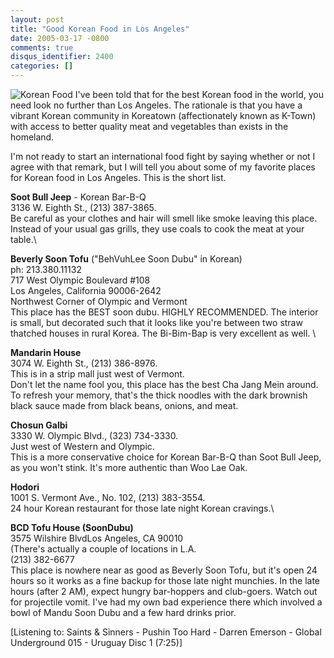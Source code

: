 ```yaml
---
layout: post
title: "Good Korean Food in Los Angeles"
date: 2005-03-17 -0800
comments: true
disqus_identifier: 2400
categories: []
---
```

![Korean Food](/images/KoreanFood.jpg) I've been told that for the best
Korean food in the world, you need look no further than Los Angeles. The
rationale is that you have a vibrant Korean community in Koreatown
(affectionately known as K-Town) with access to better quality meat and
vegetables than exists in the homeland.

I'm not ready to start an international food fight by saying whether or
not I agree with that remark, but I will tell you about some of my
favorite places for Korean food in Los Angeles. This is the short list.

**Soot Bull Jeep** - Korean Bar-B-Q\
 3136 W. Eighth St., (213) 387-3865.\
 Be careful as your clothes and hair will smell like smoke leaving this
place. Instead of your usual gas grills, they use coals to cook the meat
at your table.\

**Beverly Soon Tofu** ("BehVuhLee Soon Dubu" in Korean)\
 ph: 213.380.11132\
 717 West Olympic Boulevard \#108\
 Los Angeles, California 90006-2642\
 Northwest Corner of Olympic and Vermont\
 This place has the BEST soon dubu. HIGHLY RECOMMENDED. The interior is
small, but decorated such that it looks like you're between two straw
thatched houses in rural Korea. The Bi-Bim-Bap is very excellent as
well. \

**Mandarin House**\
 3074 W. Eighth St., (213) 386-8976.\
 This is in a strip mall just west of Vermont.\
 Don't let the name fool you, this place has the best Cha Jang Mein
around. To refresh your memory, that's the thick noodles with the dark
brownish black sauce made from black beans, onions, and meat.

**Chosun Galbi**\
 3330 W. Olympic Blvd., (323) 734-3330.\
 Just west of Western and Olympic.\
 This is a more conservative choice for Korean Bar-B-Q than Soot Bull
Jeep, as you won't stink. It's more authentic than Woo Lae Oak.

**Hodori**\
 1001 S. Vermont Ave., No. 102, (213) 383-3554.\
 24 hour Korean restaurant for those late night Korean cravings.\

**BCD Tofu House (SoonDubu)**\
 3575 Wilshire BlvdLos Angeles, CA 90010\
 (There's actually a couple of locations in L.A.\
 (213) 382-6677\
 This place is nowhere near as good as Beverly Soon Tofu, but it's open
24 hours so it works as a fine backup for those late night munchies. In
the late hours (after 2 AM), expect hungry bar-hoppers and club-goers.
Watch out for projectile vomit. I've had my own bad experience there
which involved a bowl of Mandu Soon Dubu and a few hard drinks prior.

[Listening to: Saints & Sinners - Pushin Too Hard - Darren Emerson -
Global Underground 015 - Uruguay Disc 1 (7:25)]

